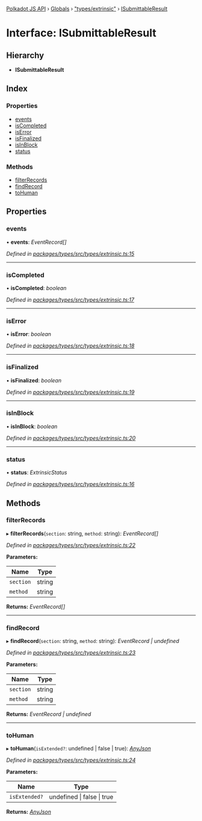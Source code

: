 [Polkadot JS API](../README.md) › [Globals](../globals.md) › ["types/extrinsic"](../modules/_types_extrinsic_.md) › [ISubmittableResult](_types_extrinsic_.isubmittableresult.md)

# Interface: ISubmittableResult

## Hierarchy

* **ISubmittableResult**

## Index

### Properties

* [events](_types_extrinsic_.isubmittableresult.md#events)
* [isCompleted](_types_extrinsic_.isubmittableresult.md#iscompleted)
* [isError](_types_extrinsic_.isubmittableresult.md#iserror)
* [isFinalized](_types_extrinsic_.isubmittableresult.md#isfinalized)
* [isInBlock](_types_extrinsic_.isubmittableresult.md#isinblock)
* [status](_types_extrinsic_.isubmittableresult.md#status)

### Methods

* [filterRecords](_types_extrinsic_.isubmittableresult.md#filterrecords)
* [findRecord](_types_extrinsic_.isubmittableresult.md#findrecord)
* [toHuman](_types_extrinsic_.isubmittableresult.md#tohuman)

## Properties

###  events

• **events**: *EventRecord[]*

*Defined in [packages/types/src/types/extrinsic.ts:15](https://github.com/polkadot-js/api/blob/bcbd4b8d40/packages/types/src/types/extrinsic.ts#L15)*

___

###  isCompleted

• **isCompleted**: *boolean*

*Defined in [packages/types/src/types/extrinsic.ts:17](https://github.com/polkadot-js/api/blob/bcbd4b8d40/packages/types/src/types/extrinsic.ts#L17)*

___

###  isError

• **isError**: *boolean*

*Defined in [packages/types/src/types/extrinsic.ts:18](https://github.com/polkadot-js/api/blob/bcbd4b8d40/packages/types/src/types/extrinsic.ts#L18)*

___

###  isFinalized

• **isFinalized**: *boolean*

*Defined in [packages/types/src/types/extrinsic.ts:19](https://github.com/polkadot-js/api/blob/bcbd4b8d40/packages/types/src/types/extrinsic.ts#L19)*

___

###  isInBlock

• **isInBlock**: *boolean*

*Defined in [packages/types/src/types/extrinsic.ts:20](https://github.com/polkadot-js/api/blob/bcbd4b8d40/packages/types/src/types/extrinsic.ts#L20)*

___

###  status

• **status**: *ExtrinsicStatus*

*Defined in [packages/types/src/types/extrinsic.ts:16](https://github.com/polkadot-js/api/blob/bcbd4b8d40/packages/types/src/types/extrinsic.ts#L16)*

## Methods

###  filterRecords

▸ **filterRecords**(`section`: string, `method`: string): *EventRecord[]*

*Defined in [packages/types/src/types/extrinsic.ts:22](https://github.com/polkadot-js/api/blob/bcbd4b8d40/packages/types/src/types/extrinsic.ts#L22)*

**Parameters:**

Name | Type |
------ | ------ |
`section` | string |
`method` | string |

**Returns:** *EventRecord[]*

___

###  findRecord

▸ **findRecord**(`section`: string, `method`: string): *EventRecord | undefined*

*Defined in [packages/types/src/types/extrinsic.ts:23](https://github.com/polkadot-js/api/blob/bcbd4b8d40/packages/types/src/types/extrinsic.ts#L23)*

**Parameters:**

Name | Type |
------ | ------ |
`section` | string |
`method` | string |

**Returns:** *EventRecord | undefined*

___

###  toHuman

▸ **toHuman**(`isExtended?`: undefined | false | true): *[AnyJson](../modules/_types_helpers_.md#anyjson)*

*Defined in [packages/types/src/types/extrinsic.ts:24](https://github.com/polkadot-js/api/blob/bcbd4b8d40/packages/types/src/types/extrinsic.ts#L24)*

**Parameters:**

Name | Type |
------ | ------ |
`isExtended?` | undefined &#124; false &#124; true |

**Returns:** *[AnyJson](../modules/_types_helpers_.md#anyjson)*
